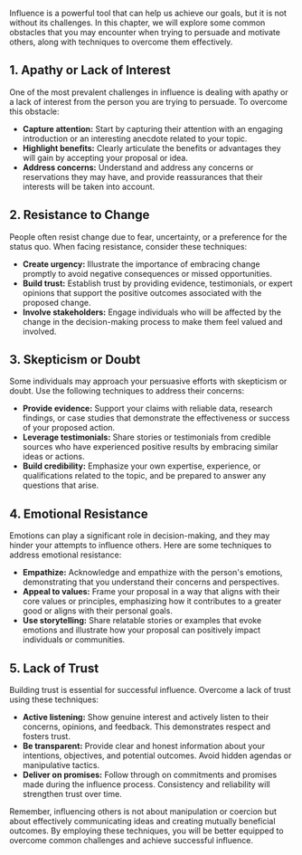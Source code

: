 
Influence is a powerful tool that can help us achieve our goals, but it is not without its challenges. In this chapter, we will explore some common obstacles that you may encounter when trying to persuade and motivate others, along with techniques to overcome them effectively.

## 1. Apathy or Lack of Interest

One of the most prevalent challenges in influence is dealing with apathy or a lack of interest from the person you are trying to persuade. To overcome this obstacle:

* **Capture attention:** Start by capturing their attention with an engaging introduction or an interesting anecdote related to your topic.
* **Highlight benefits:** Clearly articulate the benefits or advantages they will gain by accepting your proposal or idea.
* **Address concerns:** Understand and address any concerns or reservations they may have, and provide reassurances that their interests will be taken into account.

## 2. Resistance to Change

People often resist change due to fear, uncertainty, or a preference for the status quo. When facing resistance, consider these techniques:

* **Create urgency:** Illustrate the importance of embracing change promptly to avoid negative consequences or missed opportunities.
* **Build trust:** Establish trust by providing evidence, testimonials, or expert opinions that support the positive outcomes associated with the proposed change.
* **Involve stakeholders:** Engage individuals who will be affected by the change in the decision-making process to make them feel valued and involved.

## 3. Skepticism or Doubt

Some individuals may approach your persuasive efforts with skepticism or doubt. Use the following techniques to address their concerns:

* **Provide evidence:** Support your claims with reliable data, research findings, or case studies that demonstrate the effectiveness or success of your proposed action.
* **Leverage testimonials:** Share stories or testimonials from credible sources who have experienced positive results by embracing similar ideas or actions.
* **Build credibility:** Emphasize your own expertise, experience, or qualifications related to the topic, and be prepared to answer any questions that arise.

## 4. Emotional Resistance

Emotions can play a significant role in decision-making, and they may hinder your attempts to influence others. Here are some techniques to address emotional resistance:

* **Empathize:** Acknowledge and empathize with the person's emotions, demonstrating that you understand their concerns and perspectives.
* **Appeal to values:** Frame your proposal in a way that aligns with their core values or principles, emphasizing how it contributes to a greater good or aligns with their personal goals.
* **Use storytelling:** Share relatable stories or examples that evoke emotions and illustrate how your proposal can positively impact individuals or communities.

## 5. Lack of Trust

Building trust is essential for successful influence. Overcome a lack of trust using these techniques:

* **Active listening:** Show genuine interest and actively listen to their concerns, opinions, and feedback. This demonstrates respect and fosters trust.
* **Be transparent:** Provide clear and honest information about your intentions, objectives, and potential outcomes. Avoid hidden agendas or manipulative tactics.
* **Deliver on promises:** Follow through on commitments and promises made during the influence process. Consistency and reliability will strengthen trust over time.

Remember, influencing others is not about manipulation or coercion but about effectively communicating ideas and creating mutually beneficial outcomes. By employing these techniques, you will be better equipped to overcome common challenges and achieve successful influence.
